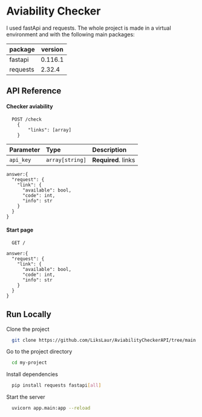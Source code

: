 # Aviability Checker 

I used fastApi and requests. The whole project is made in a virtual environment and with the following main packages:

| package  | version  | 
|----------|----------|
| fastapi  | 0.116.1  |  
| requests | 2.32.4   | 


## API Reference

#### Checker aviability

```http
  POST /check
    {
        "links": [array]
    }
```

| Parameter | Type     | Description                |
| :-------- | :------- | :------------------------- |
| `api_key` | `array[string]` | **Required**. links |

```
answer:{
  "request": {
    "link": {
      "available": bool,
      "code": int,
      "info": str
    }
  }
}
```

#### Start page

```http
  GET /
```

```
answer:{
  "request": {
    "link": {
      "available": bool,
      "code": int,
      "info": str
    }
  }
}
```
## Run Locally

Clone the project

```bash
  git clone https://github.com/LiksLaur/AviabilityCheckerAPI/tree/main
```

Go to the project directory

```bash
  cd my-project
```

Install dependencies

```bash
  pip install requests fastapi[all]
```

Start the server

```bash
  uvicorn app.main:app --reload  
```

